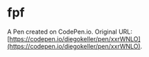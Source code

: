 # fpf

A Pen created on CodePen.io. Original URL: [https://codepen.io/diegokeller/pen/xxrWNLO](https://codepen.io/diegokeller/pen/xxrWNLO).


